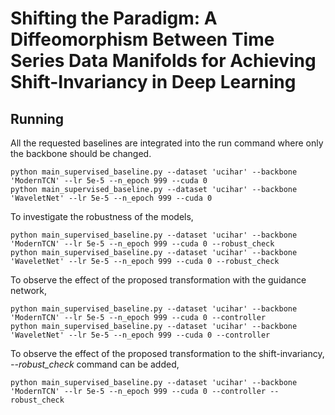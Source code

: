 # Shifting the Paradigm: A Diffeomorphism Between Time Series Data Manifolds for Achieving Shift-Invariancy in Deep Learning

Running
----------
All the requested baselines are integrated into the run command where only the backbone should be changed.

```
python main_supervised_baseline.py --dataset 'ucihar' --backbone 'ModernTCN' --lr 5e-5 --n_epoch 999 --cuda 0
python main_supervised_baseline.py --dataset 'ucihar' --backbone 'WaveletNet' --lr 5e-5 --n_epoch 999 --cuda 0
```


To investigate the robustness of the models,

```
python main_supervised_baseline.py --dataset 'ucihar' --backbone 'ModernTCN' --lr 5e-5 --n_epoch 999 --cuda 0 --robust_check
python main_supervised_baseline.py --dataset 'ucihar' --backbone 'WaveletNet' --lr 5e-5 --n_epoch 999 --cuda 0 --robust_check
```


To observe the effect of the proposed transformation with the guidance network,

```
python main_supervised_baseline.py --dataset 'ucihar' --backbone 'ModernTCN' --lr 5e-5 --n_epoch 999 --cuda 0 --controller
python main_supervised_baseline.py --dataset 'ucihar' --backbone 'WaveletNet' --lr 5e-5 --n_epoch 999 --cuda 0 --controller
```


To observe the effect of the proposed transformation to the shift-invariancy, *--robust_check* command can be added,

```
python main_supervised_baseline.py --dataset 'ucihar' --backbone 'ModernTCN' --lr 5e-5 --n_epoch 999 --cuda 0 --controller --robust_check
```



 
